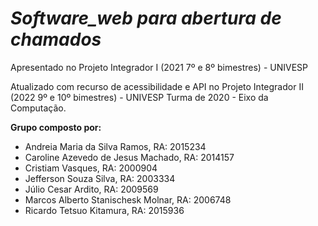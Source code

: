 # *Software_web para abertura de chamados* 
Apresentado no Projeto Integrador I (2021 7º e 8º bimestres) - UNIVESP

Atualizado com recurso de acessibilidade e API no Projeto Integrador II (2022 9º e 10º bimestres) - UNIVESP
Turma de 2020 - Eixo da Computação.

**Grupo composto por:**
- Andreia Maria da Silva Ramos, RA: 2015234
- Caroline Azevedo de Jesus Machado, RA: 2014157
- Cristiam Vasques, RA: 2000904
- Jefferson Souza Silva, RA: 2003334
- Júlio Cesar Ardito, RA: 2009569
- Marcos Alberto Stanischesk Molnar, RA: 2006748
- Ricardo Tetsuo Kitamura, RA: 2015936
